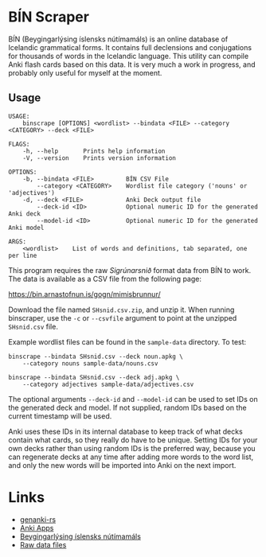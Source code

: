 # BÍN Scraper

BÍN (Beygingarlýsing íslensks nútímamáls) is an online database of
Icelandic grammatical forms. It contains full declensions and
conjugations for thousands of words in the Icelandic language. This
utility can compile Anki flash cards based on this data. It is very
much a work in progress, and probably only useful for myself at the
moment.

## Usage

    USAGE:
        binscrape [OPTIONS] <wordlist> --bindata <FILE> --category <CATEGORY> --deck <FILE>
    
    FLAGS:
        -h, --help       Prints help information
        -V, --version    Prints version information
    
    OPTIONS:
        -b, --bindata <FILE>         BÍN CSV File
            --category <CATEGORY>    Wordlist file category ('nouns' or 'adjectives')
        -d, --deck <FILE>            Anki Deck output file
            --deck-id <ID>           Optional numeric ID for the generated Anki deck
            --model-id <ID>          Optional numeric ID for the generated Anki model
    
    ARGS:
        <wordlist>    List of words and definitions, tab separated, one per line

This program requires the raw *Sigrúnarsnið* format data from BÍN to work.
The data is available as a CSV file from the following page:

https://bin.arnastofnun.is/gogn/mimisbrunnur/

Download the file named `SHsnid.csv.zip`, and unzip it. When running
binscraper, use the `-c` or `--csvfile` argument to point at the unzipped
`SHsnid.csv` file.

Example wordlist files can be found in the `sample-data` directory. To test:

    binscrape --bindata SHsnid.csv --deck noun.apkg \
        --category nouns sample-data/nouns.csv

    binscrape --bindata SHsnid.csv --deck adj.apkg \
        --category adjectives sample-data/adjectives.csv

The optional arguments `--deck-id` and `--model-id` can be used to set IDs on the
generated deck and model. If not supplied, random IDs based on the current 
timestamp will be used. 

Anki uses these IDs in its internal database to keep track of what decks contain what
cards, so they really do have to be unique. Setting IDs for your own decks rather than
using random IDs is the preferred way, because you can regenerate decks at any time 
after adding more words to the word list, and only the new words will be imported
into Anki on the next import.

# Links

- [genanki-rs](https://crates.io/crates/genanki-rs)
- [Anki Apps](https://apps.ankiweb.net/)
- [Beygingarlýsing íslensks nútímamáls](https://bin.arnastofnun.is/)
- [Raw data files](https://bin.arnastofnun.is/gogn/mimisbrunnur/)
